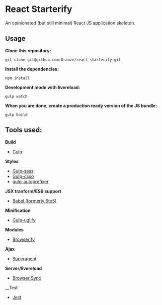 # React Starterify

An opinionated (but still minimal) React JS application skeleton.

## Usage

__Clone this repository:__

`git clone git@github.com:Granze/react-starterify.git`

__Install the dependencies:__

`npm install`

__Development mode with livereload:__

`gulp watch`

__When you are done, create a production ready version of the JS bundle:__

`gulp build`

## Tools used:

__Build__
- [Gulp](http://gulpjs.com/)

__Styles__
- [Gulp-sass](https://www.npmjs.org/package/gulp-sass)
- [Gulp-csso](https://www.npmjs.org/package/gulp-csso)
- [gulp-autoprefixer](https://www.npmjs.org/package/gulp-autoprefixer)

__JSX tranform/ES6 support__
- [Babel (formerly 6to5)](https://github.com/babel/babel)

__Minification__
- [Gulp-uglify](https://github.com/terinjokes/gulp-uglify/)

__Modules__
- [Browserify](http://browserify.org/)

__Ajax__
- [Superagent](http://visionmedia.github.io/superagent/)

__Server/livereload__
- [Browser Sync](http://www.browsersync.io/)

__Test
- [Jest](https://facebook.github.io/jest/)
